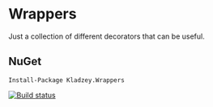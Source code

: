 # Wrappers
Just a collection of different decorators that can be useful.

## NuGet
```Install-Package Kladzey.Wrappers```

[![Build status](https://ci.appveyor.com/api/projects/status/5oan32uojh14wq1i/branch/master?svg=true)](https://ci.appveyor.com/project/Kladzey/wrappers/branch/master)
